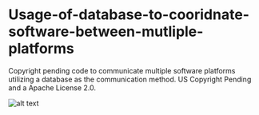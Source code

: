 # Usage-of-database-to-cooridnate-software-between-mutliple-platforms
Copyright pending code to communicate multiple software platforms utilizing a database as the communication method. US Copyright Pending and a Apache License 2.0.

![alt text](file:///var/folders/5f/mg13fg2j2gnfyxr6f5jl4qs00000gn/T/TemporaryItems/(A%20Document%20Being%20Saved%20By%20screencaptureui%202)/Screen%20Shot%202020-10-17%20at%202.58.39%20PM.png)
